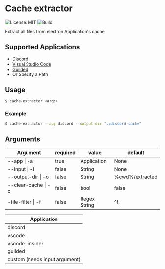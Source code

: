 # Cache extractor
[![License: MIT](https://img.shields.io/badge/License-MIT-yellow.svg)](https://opensource.org/licenses/MIT)
![Build](https://github.com/Kiramily/Cache-Extractor/actions/workflows/build.yml/badge.svg)

Extract all files from electron Application's cache

## Supported Applications
* [Discord](https://discord.com/)
* [Visual Studio Code](https://code.visualstudio.com/) 
* [Guilded](https://guilded.gg)
* Or Specify a Path

## Usage
```bash
$ cache-extractor <args>
```

### Example 
```bash
$ cache-extractor --app discord --output-dir "./discord-cache"
```

## Arguments
| Argument           | required | value  | default         |
|--------------------|----------|--------|-----------------|
| --app \| -a        | true     | Application | None            |
| --input \| -i      | false    | String | None            |
| --output-dir \| -o | false    | String | %cwd%/extracted |
| --clear-cache \| -c| false	| bool   | false		   |
| -file-filter \| -f | false    | Regex String | ^f_       |

| Application |
|-------------|
| discord     |
| vscode      |
| vscode-insider|
| guilded     |
| custom (needs input argument) |
